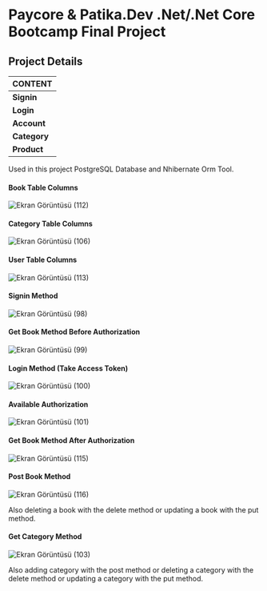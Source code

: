 # Paycore & Patika.Dev .Net/.Net Core Bootcamp Final Project

## Project Details

|CONTENT|
|--|
|**Signin**|
|**Login**|
|**Account**|
|**Category**|
|**Product**|


Used in this project PostgreSQL Database and Nhibernate Orm Tool.

#### Book Table Columns
![Ekran Görüntüsü (112)](https://user-images.githubusercontent.com/66038847/191672527-e4ff3f6e-70fb-4fa1-9441-d96cd40edb41.png)

#### Category Table Columns
![Ekran Görüntüsü (106)](https://user-images.githubusercontent.com/66038847/191615746-0cc1a4e7-134e-4f78-bd00-a976ea35fb45.png)

#### User Table Columns
![Ekran Görüntüsü (113)](https://user-images.githubusercontent.com/66038847/191672956-aaf6c8b8-236e-4fd9-95cd-c91458e8c46c.png)

#### Signin Method 
![Ekran Görüntüsü (98)](https://user-images.githubusercontent.com/66038847/191616155-bc111723-d148-4c66-adb7-d91d613169c7.png)

#### Get Book Method Before Authorization
![Ekran Görüntüsü (99)](https://user-images.githubusercontent.com/66038847/191616362-8db6d3cf-1fca-4ba0-8ebd-3e6880fdabb3.png)

#### Login Method (Take Access Token)
![Ekran Görüntüsü (100)](https://user-images.githubusercontent.com/66038847/191616560-e6b28cd4-c8a7-4b7f-b4b7-a96aa100a7e2.png)

#### Available Authorization
![Ekran Görüntüsü (101)](https://user-images.githubusercontent.com/66038847/191616758-a3426ecb-6739-4774-8028-c895dc31e24f.png)

#### Get Book Method After Authorization
![Ekran Görüntüsü (115)](https://user-images.githubusercontent.com/66038847/191677933-2e8aed1f-590a-4fcb-b135-c84cd6e46e4b.png)

#### Post Book Method
![Ekran Görüntüsü (116)](https://user-images.githubusercontent.com/66038847/191677996-1d15dfa6-7c08-497f-80a3-5b4228ed26f9.png)

Also deleting a book with the delete method or updating a book with the put method.

#### Get Category Method
![Ekran Görüntüsü (103)](https://user-images.githubusercontent.com/66038847/191616988-e938fd13-2bf8-440f-a8ec-86f318f5dd38.png)

Also adding category with the post method or deleting a category with the delete method or updating a category with the put method.


